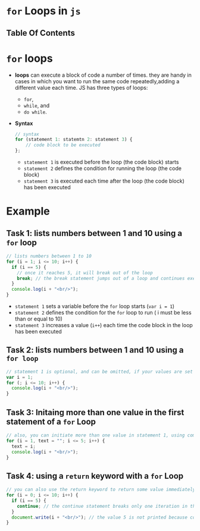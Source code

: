 # `for` Loops in `js`

## Table Of Contents

# `for` loops

- **loops** can execute a block of code a number of times. they are handy in cases in which you want to run the same code repeatedly,adding a different value each time. JS has three types of loops:

  - `for`,
  - `while`, and
  - `do while`.

- **Syntax**
  ```js
  // syntax
  for (statement 1: statemtn 2: statement 3) {
      // code block to be executed
  };
  ```
  - `statement 1` is executed before the loop (the code block) starts
  - `statement 2` defines the condition for running the loop (the code block)
  - `statement 3` is executed each time after the loop (the code block) has been executed

# Example

## Task 1: lists numbers between 1 and 10 using a `for` loop

```js
// lists numbers between 1 to 10
for (i = 1; i <= 10; i++) {
  if (i == 5) {
    // once it reaches 5, it will break out of the loop
    break; // the break statement jumps out of a loop and continues executing the code after the loops
  }
  console.log(i + "<br/>");
}
```

- `statement 1` sets a variable before the `for` loop starts (`var i = 1`)
- `statement 2` defines the condition for the `for` loop to run ( i must be less than or equal to 10)
- `statement 3` increases a value (`i++`) each time the code block in the loop has been executed

## Task 2: lists numbers between 1 and 10 using a `for loop`

```js
// statement 1 is optional, and can be omitted, if your values are set before the loop starts
var i = 1;
for (; i <= 10; i++) {
  console.log(i + "<br/>");
}
```

## Task 3: Initaing more than one value in the first statement of a `for` Loop

```js
// also, you can initiate more than one value in statement 1, using commas to seperate them
for (i = 1, text = ""; i <= 5; i++) {
  text = i;
  console.log(i + "<br/>");
}
```

## Task 4: using a `return` keyword with a `for` Loop

```js
// you can also use the return keyword to return some value immediately from the loop inside of a fuction. This will also break the loop
for (i = 0; i <= 10; i++) {
  if (i == 5) {
    continue; // the continue statement breaks only one iteration in the loop, and continues with the next iteration
  }
  document.write(i + "<br/>"); // the value 5 is not printed because continue skips that iteration of the loop
}
```
